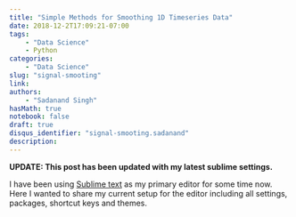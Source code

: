 ```yaml
---
title: "Simple Methods for Smoothing 1D Timeseries Data"
date: 2018-12-2T17:09:21-07:00
tags:
    - "Data Science"
    - Python
categories:
    - "Data Science"
slug: "signal-smooting"
link:
authors:
    - "Sadanand Singh"
hasMath: true
notebook: false
draft: true
disqus_identifier: "signal-smooting.sadanand"
description:
---
```


**UPDATE: This post has been updated with my latest sublime settings.**

I have been using [Sublime text](https://www.sublimetext.com/) as my primary editor for some time
now. Here I wanted to share my current setup for the editor including all settings, packages,
shortcut keys and themes.
